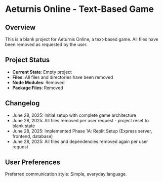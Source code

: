 # Aeturnis Online - Text-Based Game

## Overview

This is a blank project for Aeturnis Online, a text-based game. All files have been removed as requested by the user.

## Project Status

- **Current State**: Empty project 
- **Files**: All files and directories have been removed
- **Node Modules**: Removed
- **Package Files**: Removed

## Changelog

- June 28, 2025: Initial setup with complete game architecture
- June 28, 2025: All files removed per user request - project reset to blank state
- June 28, 2025: Implemented Phase 1A: Replit Setup (Express server, frontend, database)
- June 28, 2025: All files and dependencies removed again per user request

## User Preferences

Preferred communication style: Simple, everyday language.